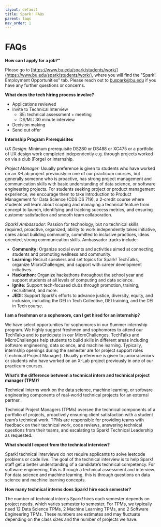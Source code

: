 ```yaml
---
layout: default
title: Spark! FAQs
parent: faqs
nav_order: 1
---
```


# FAQs

**How can I apply for a job?"**

Please go to [https://www.bu.edu/spark/students/work/](https://www.bu.edu/spark/students/work/), where you will find the "Spark\! Employment Opportunities" tab. Please reach out to [buspark@bu.edu](mailto:buspark@bu.edu) if you have any further questions or concerns.

**What does the tech hiring process involve?**

* Applications reviewed  
* Invite to Technical Interview  
  * SE: technical assessment \+ meeting  
  * DS/ML: 30 minute interview  
* Decision making  
* Send out offer

**Internship Program Prerequisites**

*UX Design:* Minimum prerequisite DS280 or DS488 or XC475 or a portfolio of UX design work completed independently e.g. through projects worked on via a club (Forge) or internship.

*Project Manager:* Usually preference is given to students who have worked on an X-Lab project previously in one of our practicum courses, but generally someone who is proactive, has strong project management and communication skills with basic understanding of data science, or software engineering projects. For students seeking project or product management experience, we encourage them to take Introduction to Product Management for Data Science (CDS DS 719), a 2-credit course where students will learn about scoping and managing a technical feature from concept to launch, identifying and tracking success metrics, and ensuring customer satisfaction and smooth team collaboration. 

*Spark\! Ambassador:* Passion for technology, but no technical skills required, proactive, organized, ability to work independently takes initiative, cares about building community, committed to inclusive practices, ideas oriented, strong communication skills. Ambassador tracks include: 

* **Community:** Organize social events and activities aimed at connecting students and promoting wellness and community.   
* **Learning:** Recruit speakers and set topics for Spark\! TechTalks, organize MicroChallenges, and support with career development initiatives.   
* **Hackathon:** Organize hackathons throughout the school year and support students at all levels of computing and data science.   
* **Ignite:** Support tech-focused clubs through promotion, training, recruitment, and more.   
* **JEDI:** Support Spark\!’s efforts to advance justice, diversity, equity, and inclusion, including the DEI in Tech Collective, DEI training, and the DEI in Tech course. 

**I am a freshman or a sophomore, can I get hired for an internship?**

We have select opportunities for sophomores in our Summer internship program. We highly suggest freshmen and sophomores to attend our TechTalks and to participate in our MicroChallenges. TechTalks and MicroChallenges help students to build skills in different areas including software engineering, data science, and machine learning. Typically, internship openings during the semester are for project support roles (Technical Project Manager). Usually preference is given to juniors/seniors or students who have worked on an X-Lab project previously in one of our practicum courses. 

**What’s the difference between a technical intern and technical project manager (TPM)?**

Technical Interns work on the data science, machine learning, or software engineering components of real-world technical projects for an external partner.

Technical Project Managers (TPMs) oversee the technical components of a portfolio of projects, proactively ensuring client satisfaction with a student team’s technical work. TPMs are responsible for providing teams with feedback on their technical work, code reviews, answering technical questions from their teams, and escalating to Spark\! Technical Leadership as requested.

**What should I expect from the technical interview?**

Spark\! technical interviews do not require applicants to solve leetcode problems or code live. The goal of the technical interview is to help Spark\! staff get a better understanding of a candidate’s technical competency. For software engineering, this is through a technical assessment and interview. For data science and machine learning, this is through questions on data science and machine learning concepts.

**How many technical interns does Spark\! hire each semester?**

The number of technical interns Spark\! hires each semester depends on project needs, which varies semester to semester. For TPMs, we typically need 12 Data Science TPMs, 2 Machine Learning TPMs, and 2 Software Engineering TPMs. These numbers are estimates and may fluctuate depending on the class sizes and the number of projects we have. 
